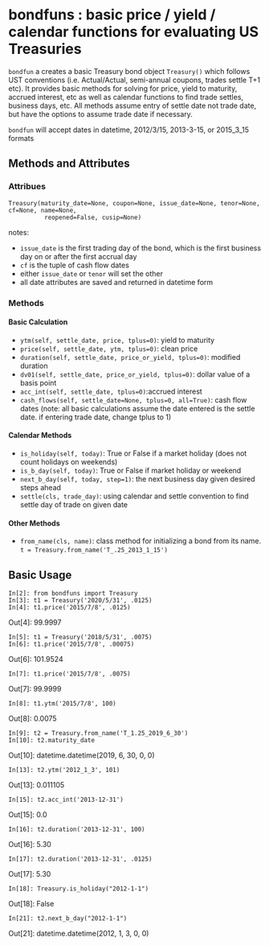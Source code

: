 # bondfuns : basic price / yield / calendar functions for evaluating US Treasuries

`bondfun` a creates a basic Treasury bond object `Treasury()` which follows UST conventions (i.e. Actual/Actual, semi-annual coupons, trades settle T+1 etc). It provides basic methods for solving for price, yield to maturity, accrued interest, etc as well as calendar functions to find trade settles, business days, etc. All methods assume entry of settle date not trade date, but have the options to assume trade date if necessary. 

`bondfun` will accept dates in datetime, 2012/3/15, 2013-3-15, or 2015_3_15 formats

## Methods and Attributes
### Attribues
```
Treasury(maturity_date=None, coupon=None, issue_date=None, tenor=None, cf=None, name=None,
          reopened=False, cusip=None)
```
notes: 
- `issue_date` is the first trading day of the bond, which is the first business day on or after the first accrual day
- `cf` is the tuple of cash flow dates
- either `issue_date` or `tenor` will set the other
- all date attributes are saved and returned in datetime form

### Methods

#### Basic Calculation 
- `ytm(self, settle_date, price, tplus=0)`: yield to maturity
- `price(self, settle_date, ytm, tplus=0)`: clean price
- `duration(self, settle_date, price_or_yield, tplus=0)`: modified duration
- `dv01(self, settle_date, price_or_yield, tplus=0)`: dollar value of a basis point
- `acc_int(self, settle_date, tplus=0)`:accrued interest
- `cash_flows(self, settle_date=None, tplus=0, all=True)`: cash flow dates
(note: all basic calculations assume the date entered is the settle date. if entering trade date, change tplus to 1)

#### Calendar Methods
- `is_holiday(self, today)`: True or False if a market holiday (does not count holidays on weekends)
- `is_b_day(self, today)`: True or False if market holiday or weekend
- `next_b_day(self, today, step=1)`: the next business day given desired steps ahead
- `settle(cls, trade_day)`: using calendar and settle convention to find settle day of trade on given date

#### Other Methods
- `from_name(cls, name)`: class method for initializing a bond from its name. `t = Treasury.from_name('T_.25_2013_1_15')`

## Basic Usage
```
In[2]: from bondfuns import Treasury
In[3]: t1 = Treasury('2020/5/31', .0125)
In[4]: t1.price('2015/7/8', .0125)
```
Out[4]: 99.9997
```
In[5]: t1 = Treasury('2018/5/31', .0075)
In[6]: t1.price('2015/7/8', .00075)
```
Out[6]: 101.9524
```
In[7]: t1.price('2015/7/8', .0075)
```
Out[7]: 99.9999
```
In[8]: t1.ytm('2015/7/8', 100)
```
Out[8]: 0.0075
```
In[9]: t2 = Treasury.from_name('T_1.25_2019_6_30')
In[10]: t2.maturity_date
```
Out[10]: datetime.datetime(2019, 6, 30, 0, 0)
```
In[13]: t2.ytm('2012_1_3', 101)
```
Out[13]: 0.011105
```
In[15]: t2.acc_int('2013-12-31')
```
Out[15]: 0.0
```
In[16]: t2.duration('2013-12-31', 100)
```
Out[16]: 5.30
```
In[17]: t2.duration('2013-12-31', .0125)
```
Out[17]: 5.30
```
In[18]: Treasury.is_holiday("2012-1-1")
```
Out[18]: False
```
In[21]: t2.next_b_day("2012-1-1")
```
Out[21]: datetime.datetime(2012, 1, 3, 0, 0)
